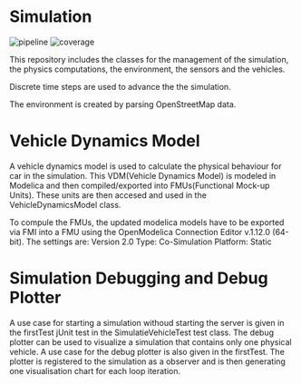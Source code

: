 # Simulation
![pipeline](https://git.rwth-aachen.de/monticore/EmbeddedMontiArc/simulators/simulation/badges/master/build.svg)
![coverage](https://git.rwth-aachen.de/monticore/EmbeddedMontiArc/simulators/simulation/badges/master/coverage.svg)

This repository includes the classes for the management of the simulation, the physics computations, the environment, the sensors and the vehicles.

Discrete time steps are used to advance the the simulation.

The environment is created by parsing OpenStreetMap data.

# Vehicle Dynamics Model
A vehicle dynamics model is used to calculate the physical behaviour for car in the simulation. This VDM(Vehicle Dynamics Model) is modeled in Modelica and then compiled/exported into FMUs(Functional Mock-up Units). These units are then accesed and used in the VehicleDynamicsModel class.

To compule the FMUs, the updated modelica models have to be exported via FMI into a FMU using the OpenModelica Connection Editor v.1.12.0 (64-bit). The settings are:
Version 2.0
Type: Co-Simulation
Platform: Static

# Simulation Debugging and Debug Plotter
A use case for starting a simulation withoud starting the server is given in the firstTest jUnit test in the SimulatieVehicleTest test class.
The debug plotter can be used to visualize a simulation that contains only one physical vehicle. A use case for the debug plotter is also given in the firstTest. The plotter is registered to the simulation as a observer and is then generating one visualisation chart for each loop iteration.
